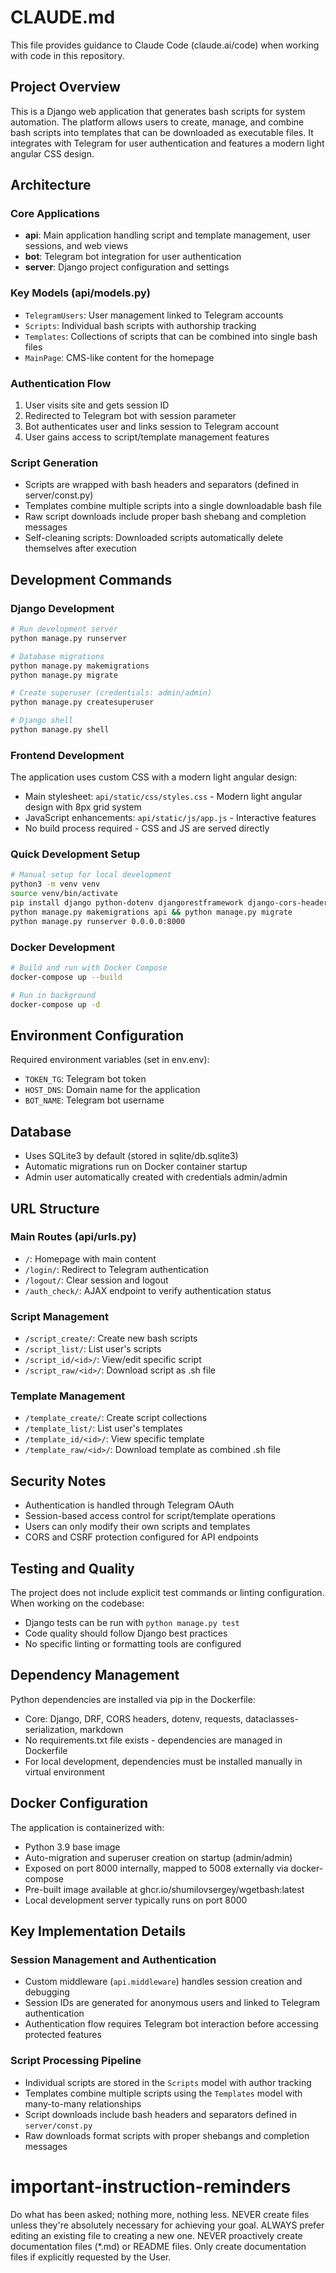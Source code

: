 # CLAUDE.md

This file provides guidance to Claude Code (claude.ai/code) when working with code in this repository.

## Project Overview

This is a Django web application that generates bash scripts for system automation. The platform allows users to create, manage, and combine bash scripts into templates that can be downloaded as executable files. It integrates with Telegram for user authentication and features a modern light angular CSS design.

## Architecture

### Core Applications
- **api**: Main application handling script and template management, user sessions, and web views
- **bot**: Telegram bot integration for user authentication
- **server**: Django project configuration and settings

### Key Models (api/models.py)
- `TelegramUsers`: User management linked to Telegram accounts
- `Scripts`: Individual bash scripts with authorship tracking
- `Templates`: Collections of scripts that can be combined into single bash files
- `MainPage`: CMS-like content for the homepage

### Authentication Flow
1. User visits site and gets session ID
2. Redirected to Telegram bot with session parameter
3. Bot authenticates user and links session to Telegram account
4. User gains access to script/template management features

### Script Generation
- Scripts are wrapped with bash headers and separators (defined in server/const.py)
- Templates combine multiple scripts into a single downloadable bash file
- Raw script downloads include proper bash shebang and completion messages
- Self-cleaning scripts: Downloaded scripts automatically delete themselves after execution

## Development Commands

### Django Development
```bash
# Run development server
python manage.py runserver

# Database migrations
python manage.py makemigrations
python manage.py migrate

# Create superuser (credentials: admin/admin)
python manage.py createsuperuser

# Django shell
python manage.py shell
```

### Frontend Development
The application uses custom CSS with a modern light angular design:
- Main stylesheet: `api/static/css/styles.css` - Modern light angular design with 8px grid system
- JavaScript enhancements: `api/static/js/app.js` - Interactive features
- No build process required - CSS and JS are served directly

### Quick Development Setup
```bash
# Manual setup for local development
python3 -m venv venv
source venv/bin/activate
pip install django python-dotenv djangorestframework django-cors-headers requests dataclasses-serialization markdown
python manage.py makemigrations api && python manage.py migrate
python manage.py runserver 0.0.0.0:8000
```

### Docker Development
```bash
# Build and run with Docker Compose
docker-compose up --build

# Run in background
docker-compose up -d
```

## Environment Configuration

Required environment variables (set in env.env):
- `TOKEN_TG`: Telegram bot token
- `HOST_DNS`: Domain name for the application
- `BOT_NAME`: Telegram bot username

## Database

- Uses SQLite3 by default (stored in sqlite/db.sqlite3)
- Automatic migrations run on Docker container startup
- Admin user automatically created with credentials admin/admin

## URL Structure

### Main Routes (api/urls.py)
- `/`: Homepage with main content
- `/login/`: Redirect to Telegram authentication
- `/logout/`: Clear session and logout
- `/auth_check/`: AJAX endpoint to verify authentication status

### Script Management
- `/script_create/`: Create new bash scripts
- `/script_list/`: List user's scripts
- `/script_id/<id>/`: View/edit specific script
- `/script_raw/<id>/`: Download script as .sh file

### Template Management
- `/template_create/`: Create script collections
- `/template_list/`: List user's templates
- `/template_id/<id>/`: View specific template
- `/template_raw/<id>/`: Download template as combined .sh file

## Security Notes

- Authentication is handled through Telegram OAuth
- Session-based access control for script/template operations
- Users can only modify their own scripts and templates
- CORS and CSRF protection configured for API endpoints

## Testing and Quality

The project does not include explicit test commands or linting configuration. When working on the codebase:
- Django tests can be run with `python manage.py test`
- Code quality should follow Django best practices
- No specific linting or formatting tools are configured

## Dependency Management

Python dependencies are installed via pip in the Dockerfile:
- Core: Django, DRF, CORS headers, dotenv, requests, dataclasses-serialization, markdown
- No requirements.txt file exists - dependencies are managed in Dockerfile
- For local development, dependencies must be installed manually in virtual environment

## Docker Configuration

The application is containerized with:
- Python 3.9 base image
- Auto-migration and superuser creation on startup (admin/admin)
- Exposed on port 8000 internally, mapped to 5008 externally via docker-compose
- Pre-built image available at ghcr.io/shumilovsergey/wgetbash:latest
- Local development server typically runs on port 8000

## Key Implementation Details

### Session Management and Authentication
- Custom middleware (`api.middleware`) handles session creation and debugging
- Session IDs are generated for anonymous users and linked to Telegram authentication
- Authentication flow requires Telegram bot interaction before accessing protected features

### Script Processing Pipeline
- Individual scripts are stored in the `Scripts` model with author tracking
- Templates combine multiple scripts using the `Templates` model with many-to-many relationships
- Script downloads include bash headers and separators defined in `server/const.py`
- Raw downloads format scripts with proper shebangs and completion messages

# important-instruction-reminders
Do what has been asked; nothing more, nothing less.
NEVER create files unless they're absolutely necessary for achieving your goal.
ALWAYS prefer editing an existing file to creating a new one.
NEVER proactively create documentation files (*.md) or README files. Only create documentation files if explicitly requested by the User.